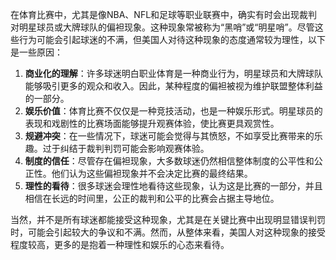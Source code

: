 在体育比赛中，尤其是像NBA、NFL和足球等职业联赛中，确实有时会出现裁判对明星球员或大牌球队的偏袒现象。这种现象常被称为“黑哨”或“明星哨”。尽管这些行为可能会引起球迷的不满，但美国人对待这种现象的态度通常较为理性，以下是一些原因：

1. **商业化的理解**：许多球迷明白职业体育是一种商业行为，明星球员和大牌球队能够吸引更多的观众和收入。因此，某种程度的偏袒被视为维护联盟整体利益的一部分。
2. **娱乐价值**：体育比赛不仅仅是一种竞技活动，也是一种娱乐形式。明星球员的表现和戏剧性的比赛场面能够提升观赛体验，使比赛更具观赏性。
3. **规避冲突**：在一些情况下，球迷可能会觉得与其愤怒，不如享受比赛带来的乐趣。过于纠结于裁判判罚可能会影响观赛体验。
4. **制度的信任**：尽管存在偏袒现象，大多数球迷仍然相信整体制度的公平性和公正性。他们认为这些偏袒现象并不会决定比赛的最终结果。
5. **理性的看待**：很多球迷会理性地看待这些现象，认为这是比赛的一部分，并且相信在长远的时间里，公正的裁判和公平的比赛会占据主导地位。

当然，并不是所有球迷都能接受这种现象，尤其是在关键比赛中出现明显错误判罚时，可能会引起较大的争议和不满。然而，从整体来看，美国人对这种现象的接受程度较高，更多的是抱着一种理性和娱乐的心态来看待。